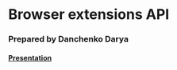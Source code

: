 <h1>Browser extensions API</h1>
<h3>Prepared by Danchenko Darya</h3>
<h4><a href="https://daryadan.github.io/reveal.js/">Presentation</a></h4>
